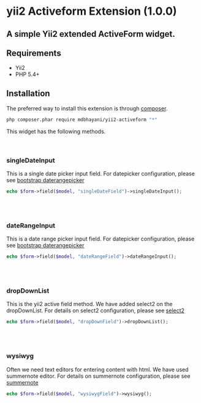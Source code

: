 # yii2 Activeform Extension (1.0.0)


A simple Yii2 extended ActiveForm widget.
<br />
<br />
Requirements
------------
- Yii2
- PHP 5.4+

Installation
------------

The preferred way to install this extension is through [composer](http://getcomposer.org/download/).

```bash
php composer.phar require mdbhayani/yii2-activeform "*"
```

This widget has the following methods.
<br />
<br />
<br />
### singleDateInput
This is a single date picker input field. For datepicker configuration, please see [bootstrap daterangepicker](http://www.daterangepicker.com/)
```php
echo $form->field($model, "singleDateField")->singleDateInput();
```
<br />
<br />

### dateRangeInput
This is a date range picker input field. For datepicker configuration, please see [bootstrap daterangepicker](http://www.daterangepicker.com/)
```php
echo $form->field($model, "dateRangeField")->dateRangeInput();
```
<br />
<br />

### dropDownList
This is the yii2 active field method. We have added select2 on the dropDownList. For details on select2 configuration, please see [select2](https://select2.org/)
```php
echo $form->field($model, "dropDownField")->dropDownList();
```
<br />
<br />

### wysiwyg
Often we need text editors for entering content with html. We have used summernote editor. For details on summernote configuration, please see [summernote](https://summernote.org/)
```php
echo $form->field($model, "wysiwygField")->wysiwyg();
```
